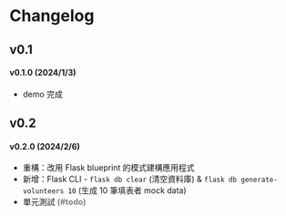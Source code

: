 # Changelog

## v0.1

#### v0.1.0 (2024/1/3)
  + demo 完成


## v0.2


#### v0.2.0 (2024/2/6)
  + 重構：改用 Flask blueprint 的模式建構應用程式
  + 新增：Flask CLI - `flask db clear` (清空資料庫) & `flask db generate-volunteers 10` (生成 10 筆填表者 mock data)
  + 單元測試 <span style="color: gray;">**(#todo)**</span>